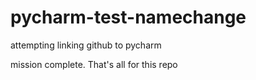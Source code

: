 # pycharm-test-namechange
attempting linking github to pycharm

mission complete. That's all for this repo
